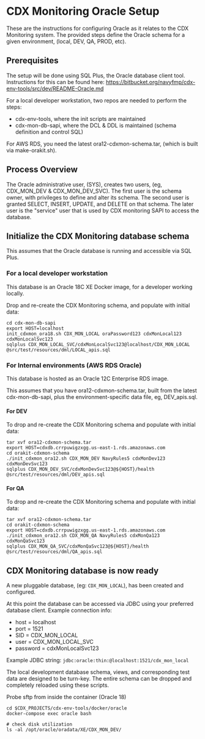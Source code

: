 # CDX Monitoring Oracle Setup

These are the instructions for configuring Oracle as it relates to the CDX Monitoring system.
The provided steps define the Oracle schema for a given environment, (local, DEV, QA, PROD, etc).

## Prerequisites

The setup will be done using SQL Plus, the Oracle database client tool.
Instructions for this can be found here: 
https://bitbucket.org/navyfmp/cdx-env-tools/src/dev/README-Oracle.md  

For a local developer workstation, two repos are needed to perform the steps:

- cdx-env-tools, where the init scripts are maintained
- cdx-mon-db-sapi, where the DCL & DDL is maintained (schema definition and control SQL)

For AWS RDS, you need the latest ora12-cdxmon-schema.tar, (which is built via make-orakit.sh).

## Process Overview

The Oracle administrative user, (SYS), creates two users, (eg, CDX_MON_DEV & CDX_MON_DEV_SVC). 
The first user is the schema owner, with privileges to define and alter its schema.
The second user is granted SELECT, INSERT, UPDATE, and DELETE on that schema.
The later user is the "service" user that is used by CDX monitoring SAPI to access the database.

## Initialize the CDX Monitoring database schema

This assumes that the Oracle database is running and accessible via SQL Plus.

### For a local developer workstation

This database is an Oracle 18C XE Docker image, for a developer working locally.

Drop and re-create the CDX Monitoring schema, and populate with initial data:
```
cd cdx-mon-db-sapi
export HOST=localhost
init_cdxmon_ora18.sh CDX_MON_LOCAL oraPassword123 cdxMonLocal123 cdxMonLocalSvc123
sqlplus CDX_MON_LOCAL_SVC/cdxMonLocalSvc123@localhost/CDX_MON_LOCAL @src/test/resources/dml/LOCAL_apis.sql
```

### For Internal environments (AWS RDS Oracle)

This database is hosted as an Oracle 12C Enterprise RDS image.

This assumes that you have ora12-cdxmon-schema.tar, built from the latest cdx-mon-db-sapi,
plus the environment-specific data file, eg, DEV_apis.sql.

#### For DEV

To drop and re-create the CDX Monitoring schema and populate with initial data:
```
tar xvf ora12-cdxmon-schema.tar
export HOST=cdxdb.crrpuwigzxgg.us-east-1.rds.amazonaws.com
cd orakit-cdxmon-schema
./init_cdxmon_ora12.sh CDX_MON_DEV NavyRules5 cdxMonDev123 cdxMonDevSvc123
sqlplus CDX_MON_DEV_SVC/cdxMonDevSvc123@${HOST}/health @src/test/resources/dml/DEV_apis.sql
```

#### For QA

To drop and re-create the CDX Monitoring schema and populate with initial data:
```
tar xvf ora12-cdxmon-schema.tar
cd orakit-cdxmon-schema
export HOST=cdxdb.crrpuwigzxgg.us-east-1.rds.amazonaws.com
./init_cdxmon_ora12.sh CDX_MON_QA NavyRules5 cdxMonQa123 cdxMonQaSvc123
sqlplus CDX_MON_QA_SVC/cdxMonQaSvc123@${HOST}/health @src/test/resources/dml/QA_apis.sql
```

## CDX Monitoring database is now ready

A new pluggable database, (eg: `CDX_MON_LOCAL`), has been created and configured.

At this point the database can be accessed via JDBC using your preferred database client.
Example connection info:

- host = localhost
- port = 1521
- SID = CDX_MON_LOCAL
- user = CDX_MON_LOCAL_SVC
- password = cdxMonLocalSvc123

Example JDBC string: `jdbc:oracle:thin:@localhost:1521/cdx_mon_local`

The local development database schema, views, and corresponding test data are designed to be turn-key.
The entire schema can be dropped and completely reloaded using these scripts.

Probe sftp from inside the container (Oracle 18)
```
cd $CDX_PROJECTS/cdx-env-tools/docker/oracle
docker-compose exec oracle bash

# check disk utilization
ls -al /opt/oracle/oradata/XE/CDX_MON_DEV/
```
